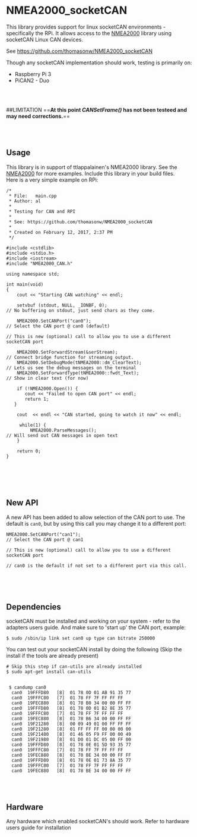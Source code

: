 # NMEA2000_socketCAN

This library provides support for linux  socketCAN environments - specifically the RPi.  It allows access to the [NMEA2000](https://github.com/ttlappalainen/NMEA2000) library using socketCAN Linux CAN devices.

See https://github.com/thomasonw/NMEA2000_socketCAN

Though any socketCAN implementation should work, testing is primarily on:
-  Raspberry Pi 3
-  PiCAN2 - Duo
 
 <br> <br>

##LIMITATION
==**At this point  _CANSetFrame()_ has not been testeed and may need corrections.**==

<br><br>


## Usage

This library is in support of ttlappalainen's NMEA2000 library.  See the [NMEA2000](https://github.com/ttlappalainen/NMEA2000) for more examples.  Include this library in your build files.  
Here is a very simple example on RPi:


```
/* 
 * File:   main.cpp
 * Author: al
 *
 * Testing for CAN and RPI 
 * 
 * See: https://github.com/thomasonw/NMEA2000_socketCAN
 *
 * Created on February 12, 2017, 2:37 PM
 */

#include <cstdlib>
#include <stdio.h>
#include <iostream>
#include "NMEA2000_CAN.h"

using namespace std;

int main(void)
{
    cout << "Starting CAN watching" << endl;

    setvbuf (stdout, NULL, _IONBF, 0);                                          // No buffering on stdout, just send chars as they come.
 
    NMEA2000.SetCANPort("can0");                                                // Select the CAN port @ can0 (default)
                                                                                // This is new (optional) call to allow you to use a different socketCAN port
    
    NMEA2000.SetForwardStream(&serStream);                                      // Connect bridge function for streaming output.
    NMEA2000.SetDebugMode(tNMEA2000::dm_ClearText);                             // Lets us see the debug messages on the terminal
    NMEA2000.SetForwardType(tNMEA2000::fwdt_Text);                              // Show in clear text (for now)
       
    if (!NMEA2000.Open()) {
       cout << "Failed to open CAN port" << endl;
       return 1;
   }
    
    cout  << endl << "CAN started, going to watch it now" << endl;

     while(1) {
         NMEA2000.ParseMessages();                                               // Will send out CAN messages in open text 
    }
    
    return 0;
}



```
<br><br>
## New API

A new API has been added to allow selection of the CAN port to use.  The default is `can0`, but by using this call you may change it to a different port:

```
NMEA2000.SetCANPort("can1");                                                // Select the CAN port @ can1
                                                                                // This is new (optional) call to allow you to use a different socketCAN port
                                                                                // can0 is the default if not set to a different port via this call.


```


<br><br>
## Dependencies
socketCAN must be installed and working on your system - refer to the adapters users guide.  And make sure to 'start up' the CAN port, example:
```
$ sudo /sbin/ip link set can0 up type can bitrate 250000
```

You can test out your socketCAN install by doing the following (Skip the install if the tools are already present)

```
# Skip this step if can-utils are already installed
$ sudo apt-get install can-utils


 $ candump can0
  can0  19FFFD80   [8]  01 78 0D 01 AB 91 35 77
  can0  19FFFC80   [7]  01 78 FF 7F FF FF FF
  can0  19FEC880   [8]  01 78 B0 34 00 00 FF FF
  can0  19FFFD80   [8]  01 78 0D 01 B2 8E 35 77
  can0  19FFFC80   [7]  01 78 FF 7F FF FF FF
  can0  19FEC880   [8]  01 78 B6 34 00 00 FF FF
  can0  19F21280   [8]  00 09 49 01 00 FF FF FF
  can0  19F21280   [8]  01 FF FF FF 00 00 00 00
  can0  19F21480   [8]  01 46 05 F9 FF 00 00 49
  can0  19F21980   [8]  01 D0 01 DC 05 00 FF 00
  can0  19FFFD80   [8]  01 78 0E 01 5D 93 35 77
  can0  19FFFC80   [7]  01 78 FF 7F FF FF FF
  can0  19FEC880   [8]  01 78 BE 34 00 00 FF FF
  can0  19FFFD80   [8]  01 78 0E 01 73 8A 35 77
  can0  19FFFC80   [7]  01 78 FF 7F FF FF FF
  can0  19FEC880   [8]  01 78 BE 34 00 00 FF FF

```
<br><br>
 

## Hardware

Any hardware which enabled socketCAN's should work.  Refer to hardware users guide for installation
